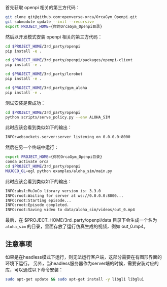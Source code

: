 首先获取 openpi 相关的第三方代码：

```bash
git clone git@github.com:openverse-orca/OrcaGym_Openpi.git
git submodule update --init --recursive
export PROJECT_HOME={你的OrcaGym_Openpi目录}
```

然后以开发模式安装 openpi 相关的第三方代码：


```bash
cd $PROJECT_HOME/3rd_party/openpi
pip install -e .

cd $PROJECT_HOME/3rd_party/openpi/packages/openpi-client
pip install -e .

cd $PROJECT_HOME/3rd_party/lerobot
pip install -e .

cd $PROJECT_HOME/3rd_party/gym_aloha
pip install -e .
```

测试安装是否成功：

```bash
cd $PROJECT_HOME/3rd_party/openpi
python scripts/serve_policy.py --env ALOHA_SIM
```

此时应该会看到类似如下的输出：

```bash
INFO:websockets.server:server listening on 0.0.0.0:8000
```

然后在另一个终端中运行：

```bash
export PROJECT_HOME={你的OrcaGym_Openpi目录}
conda activate orca
cd $PROJECT_HOME/3rd_party/openpi
MUJOCO_GL=egl python examples/aloha_sim/main.py
``` 

此时应该会看到类似如下的输出：

```bash
INFO:absl:MuJoCo library version is: 3.3.0
INFO:root:Waiting for server at ws://0.0.0.0:8000...
INFO:root:Starting episode...
INFO:root:Episode completed.
INFO:root:Saving video to data/aloha_sim/videos/out_0.mp4
``` 

最后，在 $PROJECT_HOME/3rd_party/openpi/data 目录下会生成一个名为 `aloha_sim` 的目录，里面存放了运行仿真生成的视频，例如 out_0.mp4。

## 注意事项
如果是在headless模式下运行，则无法运行客户端，这部分需要在有图形界面的环境下运行。
另外，当headless服务器作为server端的时候，需要安装对应的库，可以通过以下命令安装：

```bash
sudo apt-get update && sudo apt-get install -y libgl1 libglu1
```